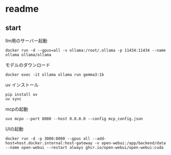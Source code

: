 # readme
## start
llm用のサーバー起動

```
docker run -d --gpus=all -v ollama:/root/.ollama -p 11434:11434 --name ollama ollama/ollama
```

モデルのダウンロード
```
docker exec -it ollama ollama run gemma3:1b
```

uv インストール
```
pip install uv
uv sync
```

mcpの起動
```
uvx mcpo --port 8080 --host 0.0.0.0 --config mcp_config.json
```


UIの起動
```
docker run -d -p 3000:8080 --gpus all --add-host=host.docker.internal:host-gateway -v open-webui:/app/backend/data --name open-webui --restart always ghcr.io/open-webui/open-webui:cuda
```